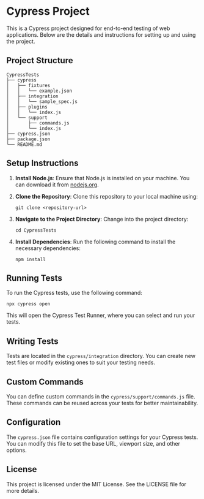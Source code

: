 # Cypress Project

This is a Cypress project designed for end-to-end testing of web applications. Below are the details and instructions for setting up and using the project.

## Project Structure

```
CypressTests
├── cypress
│   ├── fixtures
│   │   └── example.json
│   ├── integration
│   │   └── sample_spec.js
│   ├── plugins
│   │   └── index.js
│   └── support
│       ├── commands.js
│       └── index.js
├── cypress.json
├── package.json
└── README.md
```

## Setup Instructions

1. **Install Node.js**: Ensure that Node.js is installed on your machine. You can download it from [nodejs.org](https://nodejs.org/).

2. **Clone the Repository**: Clone this repository to your local machine using:
   ```
   git clone <repository-url>
   ```

3. **Navigate to the Project Directory**: Change into the project directory:
   ```
   cd CypressTests
   ```

4. **Install Dependencies**: Run the following command to install the necessary dependencies:
   ```
   npm install
   ```

## Running Tests

To run the Cypress tests, use the following command:
```
npx cypress open
```
This will open the Cypress Test Runner, where you can select and run your tests.

## Writing Tests

Tests are located in the `cypress/integration` directory. You can create new test files or modify existing ones to suit your testing needs.

## Custom Commands

You can define custom commands in the `cypress/support/commands.js` file. These commands can be reused across your tests for better maintainability.

## Configuration

The `cypress.json` file contains configuration settings for your Cypress tests. You can modify this file to set the base URL, viewport size, and other options.

## License

This project is licensed under the MIT License. See the LICENSE file for more details.